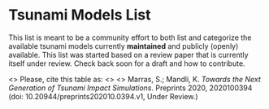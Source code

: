 # Tsunami Models List

This list is meant to be a community effort to both list and categorize the
available tsunami models currently **maintained** and publicly (openly)
available.  This list was started based on a review paper that is currently
itself under review.  Check back soon for a draft and how to contribute.

<> Please, cite this table as:
<>
<> Marras, S.; Mandli, K. *Towards the Next Generation of Tsunami Impact Simulations*. Preprints 2020, 2020100394 (doi: 10.20944/preprints202010.0394.v1, Under Review.)
